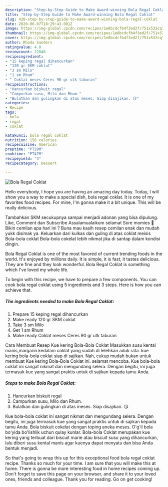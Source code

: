 ```yaml
---
description: "Step-by-Step Guide to Make Award-winning Bola Regal Coklat"
title: "Step-by-Step Guide to Make Award-winning Bola Regal Coklat"
slug: 420-step-by-step-guide-to-make-award-winning-bola-regal-coklat
date: 2020-06-07T18:29:43.001Z
image: https://img-global.cpcdn.com/recipes/1e8bcdcfb4f3ed2f/751x532cq70/bola-regal-coklat-foto-resep-utama.jpg
thumbnail: https://img-global.cpcdn.com/recipes/1e8bcdcfb4f3ed2f/751x532cq70/bola-regal-coklat-foto-resep-utama.jpg
cover: https://img-global.cpcdn.com/recipes/1e8bcdcfb4f3ed2f/751x532cq70/bola-regal-coklat-foto-resep-utama.jpg
author: Rhoda Sanders
ratingvalue: 4.8
reviewcount: 22848
recipeingredient:
- "15 keping regal dihancurkan"
- "120 gr SKM coklat"
- "3 sm Milo"
- "1 sm Rhum"
- " Coklat meses Ceres 90 gr utk taburan"
recipeinstructions:
- "Hancurkan biskuit regal"
- "Campurkan susu, Milo dan Rhum."
- "Bulatkan dan gulingkan di atas meses. Siap disajikan. 😘"
categories:
- Recipe
tags:
- bola
- regal
- coklat

katakunci: bola regal coklat 
nutrition: 158 calories
recipecuisine: American
preptime: "PT28M"
cooktime: "PT47M"
recipeyield: "4"
recipecategory: Dessert

---
```



![Bola Regal Coklat](https://img-global.cpcdn.com/recipes/1e8bcdcfb4f3ed2f/751x532cq70/bola-regal-coklat-foto-resep-utama.jpg)

Hello everybody, I hope you are having an amazing day today. Today, I will show you a way to make a special dish, bola regal coklat. It is one of my favorites food recipes. For mine, I'm gonna make it a bit unique. This will be really delicious.

Tambahkan SKM secukupnya sampai menjadi adonan yang bisa dipulung. Like, Comment dan Subscribe Assalamualaikum selamat Sore momies 🤗 Bikin cemilan apa hari ini ? Buna mau kasih resep cemilan enak dan mudah yukk disimak ya. Keluarkan dari kulkas dan guling di atas coklat meisis Bola-bola coklat Bola-bola cokelat lebih nikmat jika di santap dalam kondisi dingin.

Bola Regal Coklat is one of the most favored of current trending foods in the world. It's enjoyed by millions daily. It is simple, it is fast, it tastes delicious. They are fine and they look wonderful. Bola Regal Coklat is something which I've loved my whole life.


To begin with this recipe, we have to prepare a few components. You can cook bola regal coklat using 5 ingredients and 3 steps. Here is how you can achieve that.

<!--inarticleads1-->

##### The ingredients needed to make Bola Regal Coklat:

1. Prepare 15 keping regal dihancurkan
1. Make ready 120 gr SKM coklat
1. Take 3 sm Milo
1. Get 1 sm Rhum
1. Make ready  Coklat meses Ceres 90 gr utk taburan


Cara Membuat Resep Kue kering Bola-Bola Coklat Masukkan susu kental manis,margarin kedalam coklat yang sudah di lelehkan aduk rata. kue kering bola-bola coklat siap di sajikan. Nah, cukup mudah bukan untuk membuat Kue kering Bola-Bola Coklat ini. selamat mencoba. Kue bola-bola coklat ini sangat nikmat dan mengundang selera. Dengan begitu, ini juga termasuk kue yang sangat praktis untuk di sajikan kepada tamu Anda. 

<!--inarticleads2-->

##### Steps to make Bola Regal Coklat:

1. Hancurkan biskuit regal
1. Campurkan susu, Milo dan Rhum.
1. Bulatkan dan gulingkan di atas meses. Siap disajikan. 😘


Kue bola-bola coklat ini sangat nikmat dan mengundang selera. Dengan begitu, ini juga termasuk kue yang sangat praktis untuk di sajikan kepada tamu Anda. Bola biskuit cokelat dengan toping aneka meses. O&#39;g&#39;il bola bo&#39;yida bo&#39;lishlik uchun qulay kunlar. Bola-bola Coklat merupakan kue kering yang terbuat dari biscuit marie atau biscuit susu yang dihancurkan, lalu diberi susu kental manis agar kuenya dapat menyatu dan bisa Anda bentuk menjadi. 

So that's going to wrap this up for this exceptional food bola regal coklat recipe. Thanks so much for your time. I am sure that you will make this at home. There is gonna be more interesting food in home recipes coming up. Don't forget to save this page on your browser, and share it to your loved ones, friends and colleague. Thank you for reading. Go on get cooking!
